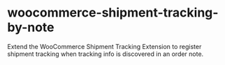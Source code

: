 # woocommerce-shipment-tracking-by-note
Extend the WooCommerce Shipment Tracking Extension to register shipment tracking when tracking info is discovered in an order note.
